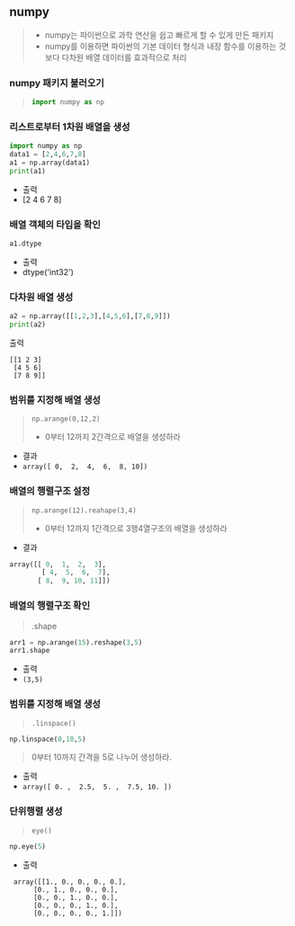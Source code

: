 ## numpy

>- numpy는 파이썬으로 과학 연산을 쉽고 빠르게 할 수 있게 만든 패키지
>- numpy를 이용하면 파이썬의 기본 데이터 형식과 내장 함수를 이용하는 것보다 다차원 배열 데이터를 효과적으로 처리

### numpy 패키지 불러오기
> ```py
> import numpy as np
> ```

### 리스트로부터 1차원 배열을 생성
```py
import numpy as np
data1 = [2,4,6,7,8]
a1 = np.array(data1)
print(a1)
```
- 출력
- [2 4 6 7 8]

### 배열 객체의 타입을 확인
```py
a1.dtype
```
- 출력
- dtype('int32')

### 다차원 배열 생성
```py
a2 = np.array([[1,2,3],[4,5,6],[7,8,9]])
print(a2)
```
출력
```
[[1 2 3]
 [4 5 6]
 [7 8 9]]
```
 ### 범위를 지정해 배열 생성
 > `np.arange(0,12,2)`
 > - 0부터 12까지 2간격으로 배열을 생성하라

 - 결과
 - `array([ 0,  2,  4,  6,  8, 10])`


### 배열의 행렬구조 설정
> `np.arange(12).reahape(3,4)`
> - 0부터 12까지 1간격으로 3행4열구조의 배열을 생성하라
- 결과
```py
array([[ 0,  1,  2,  3],
        [ 4,  5,  6,  7],
       [ 8,  9, 10, 11]])
```

### 배열의 행렬구조 확인
> .shape
```py
arr1 = np.arange(15).reshape(3,5)
arr1.shape
```
- 출력
- `(3,5)`


### 범위를 지정해 배열 생성
> `.linspace()`
>
```py
np.linspace(0,10,5)
 ```
> 0부터 10까지 간격을 5로 나누어 생성하라.
- 출력
- `array([ 0. ,  2.5,  5. ,  7.5, 10. ])`

### 단위행렬 생성
> `eye()`
```py
np.eye(5)
```
- 출력
 ```
  array([[1., 0., 0., 0., 0.],
       [0., 1., 0., 0., 0.],
       [0., 0., 1., 0., 0.],
       [0., 0., 0., 1., 0.],
       [0., 0., 0., 0., 1.]])
  ```